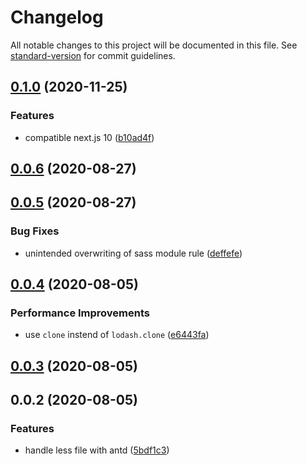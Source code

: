 # Changelog

All notable changes to this project will be documented in this file. See [standard-version](https://github.com/conventional-changelog/standard-version) for commit guidelines.

## [0.1.0](https://github.com/solidzoro/next-plugin-antd-less/compare/v0.0.6...v0.1.0) (2020-11-25)


### Features

* compatible next.js 10 ([b10ad4f](https://github.com/solidzoro/next-plugin-antd-less/commit/b10ad4f87cf8bf2598ec103e3be5017d2e6f7f54))

## [0.0.6](https://github.com/solidzoro/next-plugin-antd-less/compare/v0.0.5...v0.0.6) (2020-08-27)



## [0.0.5](https://github.com/solidzoro/next-plugin-antd-less/compare/v0.0.4...v0.0.5) (2020-08-27)


### Bug Fixes

* unintended overwriting of sass module rule ([deffefe](https://github.com/solidzoro/next-plugin-antd-less/commit/deffefe6118ad94bdcb1c4aa3f8eb98a3c6a771f))



## [0.0.4](https://github.com/solidzoro/next-plugin-antd-less/compare/v0.0.3...v0.0.4) (2020-08-05)


### Performance Improvements

* use `clone` instend of `lodash.clone` ([e6443fa](https://github.com/solidzoro/next-plugin-antd-less/commit/e6443facd173568640b3dd296ba04dc051125493))



## [0.0.3](https://github.com/solidzoro/next-plugin-antd-less/compare/v0.0.2...v0.0.3) (2020-08-05)



## 0.0.2 (2020-08-05)


### Features

* handle less file with antd ([5bdf1c3](https://github.com/solidzoro/next-plugin-antd-less/commit/5bdf1c3c86fed6ffbb09a7b23bcfe7d22a705dfd))

